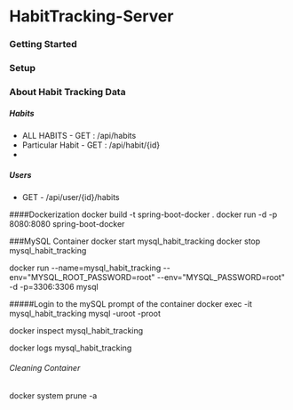 # HabitTracking-Server


### Getting Started


### Setup

### About Habit Tracking Data


##### Habits

* ALL HABITS - GET : /api/habits
* Particular Habit - GET : /api/habit/{id}
*


##### Users

* GET - /api/user/{id}/habits

####Dockerization
docker build -t spring-boot-docker . 
docker run -d -p 8080:8080 spring-boot-docker

###MySQL Container
docker start mysql_habit_tracking
docker stop mysql_habit_tracking


docker run --name=mysql_habit_tracking --env="MYSQL_ROOT_PASSWORD=root" --env="MYSQL_PASSWORD=root" -d -p=3306:3306  mysql

#####Login to the mySQL prompt of the container
docker exec -it mysql_habit_tracking mysql -uroot -proot

docker inspect mysql_habit_tracking

docker logs mysql_habit_tracking


###### Cleaning Container
docker system prune -a